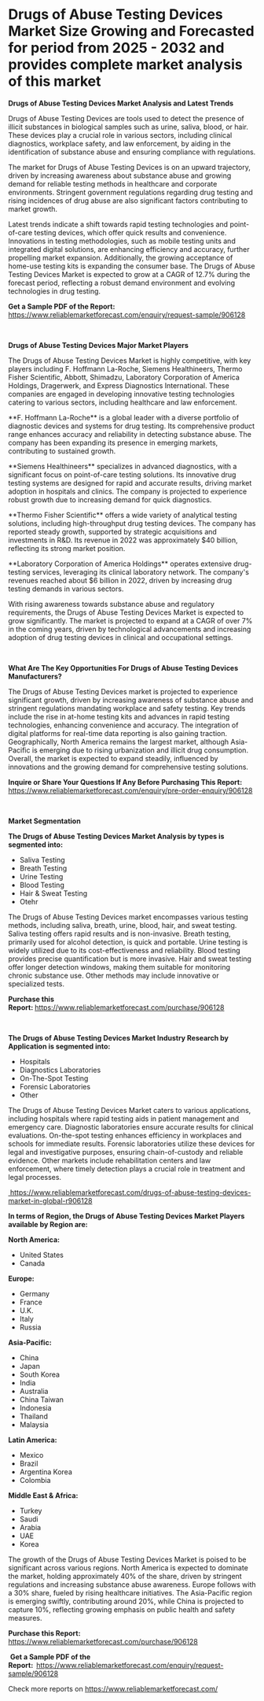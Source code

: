<p><h1>Drugs of Abuse Testing Devices Market Size Growing and Forecasted for period from 2025 - 2032 and provides complete market analysis of this market</h1></p><p><strong>Drugs of Abuse Testing Devices Market Analysis and Latest Trends</strong></p>
<p><p>Drugs of Abuse Testing Devices are tools used to detect the presence of illicit substances in biological samples such as urine, saliva, blood, or hair. These devices play a crucial role in various sectors, including clinical diagnostics, workplace safety, and law enforcement, by aiding in the identification of substance abuse and ensuring compliance with regulations.</p><p>The market for Drugs of Abuse Testing Devices is on an upward trajectory, driven by increasing awareness about substance abuse and growing demand for reliable testing methods in healthcare and corporate environments. Stringent government regulations regarding drug testing and rising incidences of drug abuse are also significant factors contributing to market growth.</p><p>Latest trends indicate a shift towards rapid testing technologies and point-of-care testing devices, which offer quick results and convenience. Innovations in testing methodologies, such as mobile testing units and integrated digital solutions, are enhancing efficiency and accuracy, further propelling market expansion. Additionally, the growing acceptance of home-use testing kits is expanding the consumer base. The Drugs of Abuse Testing Devices Market is expected to grow at a CAGR of 12.7% during the forecast period, reflecting a robust demand environment and evolving technologies in drug testing.</p></p>
<p><strong>Get a Sample PDF of the Report:&nbsp;</strong> <a href="https://www.reliablemarketforecast.com/enquiry/request-sample/906128?utm_campaign=2533&utm_medium=2&utm_source=Github&utm_content=ia&utm_term=21032025&utm_id=drugs-of-abuse-testing-devices">https://www.reliablemarketforecast.com/enquiry/request-sample/906128</a></p>
<p>&nbsp;</p>
<p><strong>Drugs of Abuse Testing Devices Major Market Players</strong></p>
<p><p>The Drugs of Abuse Testing Devices Market is highly competitive, with key players including F. Hoffmann La-Roche, Siemens Healthineers, Thermo Fisher Scientific, Abbott, Shimadzu, Laboratory Corporation of America Holdings, Dragerwerk, and Express Diagnostics International. These companies are engaged in developing innovative testing technologies catering to various sectors, including healthcare and law enforcement.</p><p>**F. Hoffmann La-Roche** is a global leader with a diverse portfolio of diagnostic devices and systems for drug testing. Its comprehensive product range enhances accuracy and reliability in detecting substance abuse. The company has been expanding its presence in emerging markets, contributing to sustained growth.</p><p>**Siemens Healthineers** specializes in advanced diagnostics, with a significant focus on point-of-care testing solutions. Its innovative drug testing systems are designed for rapid and accurate results, driving market adoption in hospitals and clinics. The company is projected to experience robust growth due to increasing demand for quick diagnostics.</p><p>**Thermo Fisher Scientific** offers a wide variety of analytical testing solutions, including high-throughput drug testing devices. The company has reported steady growth, supported by strategic acquisitions and investments in R&D. Its revenue in 2022 was approximately $40 billion, reflecting its strong market position.</p><p>**Laboratory Corporation of America Holdings** operates extensive drug-testing services, leveraging its clinical laboratory network. The company's revenues reached about $6 billion in 2022, driven by increasing drug testing demands in various sectors.</p><p>With rising awareness towards substance abuse and regulatory requirements, the Drugs of Abuse Testing Devices Market is expected to grow significantly. The market is projected to expand at a CAGR of over 7% in the coming years, driven by technological advancements and increasing adoption of drug testing devices in clinical and occupational settings.</p></p>
<p>&nbsp;</p>
<p><strong>What Are The Key Opportunities For Drugs of Abuse Testing Devices Manufacturers?</strong></p>
<p><p>The Drugs of Abuse Testing Devices market is projected to experience significant growth, driven by increasing awareness of substance abuse and stringent regulations mandating workplace and safety testing. Key trends include the rise in at-home testing kits and advances in rapid testing technologies, enhancing convenience and accuracy. The integration of digital platforms for real-time data reporting is also gaining traction. Geographically, North America remains the largest market, although Asia-Pacific is emerging due to rising urbanization and illicit drug consumption. Overall, the market is expected to expand steadily, influenced by innovations and the growing demand for comprehensive testing solutions.</p></p>
<p><strong>Inquire or Share Your Questions If Any Before Purchasing This Report:</strong> <a href="https://www.reliablemarketforecast.com/enquiry/pre-order-enquiry/906128?utm_campaign=2533&utm_medium=2&utm_source=Github&utm_content=ia&utm_term=21032025&utm_id=drugs-of-abuse-testing-devices">https://www.reliablemarketforecast.com/enquiry/pre-order-enquiry/906128</a></p>
<p>&nbsp;</p>
<p><strong>Market Segmentation</strong></p>
<p><strong>The Drugs of Abuse Testing Devices Market Analysis by types is segmented into:</strong></p>
<p><ul><li>Saliva Testing</li><li>Breath Testing</li><li>Urine Testing</li><li>Blood Testing</li><li>Hair & Sweat Testing</li><li>Otehr</li></ul></p>
<p><p>The Drugs of Abuse Testing Devices market encompasses various testing methods, including saliva, breath, urine, blood, hair, and sweat testing. Saliva testing offers rapid results and is non-invasive. Breath testing, primarily used for alcohol detection, is quick and portable. Urine testing is widely utilized due to its cost-effectiveness and reliability. Blood testing provides precise quantification but is more invasive. Hair and sweat testing offer longer detection windows, making them suitable for monitoring chronic substance use. Other methods may include innovative or specialized tests.</p></p>
<p><strong>Purchase this Report:&nbsp;</strong><a href="https://www.reliablemarketforecast.com/purchase/906128?utm_campaign=2533&utm_medium=2&utm_source=Github&utm_content=ia&utm_term=21032025&utm_id=drugs-of-abuse-testing-devices">https://www.reliablemarketforecast.com/purchase/906128</a></p>
<p>&nbsp;</p>
<p><strong>The Drugs of Abuse Testing Devices Market Industry Research by Application is segmented into:</strong></p>
<p><ul><li>Hospitals</li><li>Diagnostics Laboratories</li><li>On-The-Spot Testing</li><li>Forensic Laboratories</li><li>Other</li></ul></p>
<p><p>The Drugs of Abuse Testing Devices Market caters to various applications, including hospitals where rapid testing aids in patient management and emergency care. Diagnostic laboratories ensure accurate results for clinical evaluations. On-the-spot testing enhances efficiency in workplaces and schools for immediate results. Forensic laboratories utilize these devices for legal and investigative purposes, ensuring chain-of-custody and reliable evidence. Other markets include rehabilitation centers and law enforcement, where timely detection plays a crucial role in treatment and legal processes.</p></p>
<p><a href="https://www.reliablemarketforecast.com/drugs-of-abuse-testing-devices-market-in-global-r906128?utm_campaign=2533&utm_medium=2&utm_source=Github&utm_content=ia&utm_term=21032025&utm_id=drugs-of-abuse-testing-devices">&nbsp;https://www.reliablemarketforecast.com/drugs-of-abuse-testing-devices-market-in-global-r906128</a></p>
<p><strong>In terms of Region, the Drugs of Abuse Testing Devices Market Players available by Region are:</strong></p>
<p>
    <p> <strong> North America: </strong>
        <ul>
            <li>United States</li>
            <li>Canada</li>
        </ul>
        </p> 
    <p> <strong> Europe: </strong>
        <ul>
            <li>Germany</li>
            <li>France</li>
            <li>U.K.</li>
            <li>Italy</li>
            <li>Russia</li>
        </ul>
        </p> 
    <p> <strong> Asia-Pacific: </strong>
        <ul>
            <li>China</li>
            <li>Japan</li>
            <li>South Korea</li>
            <li>India</li>
            <li>Australia</li>
            <li>China Taiwan</li>
            <li>Indonesia</li>
            <li>Thailand</li>
            <li>Malaysia</li>
        </ul>
        </p> 
    <p> <strong> Latin America: </strong>
        <ul>
            <li>Mexico</li>
            <li>Brazil</li>
            <li>Argentina Korea</li>
            <li>Colombia</li>
        </ul>
        </p> 
    <p> <strong> Middle East & Africa: </strong>
        <ul>
            <li>Turkey</li>
            <li>Saudi</li>
            <li>Arabia</li>
            <li>UAE</li>
            <li>Korea</li>
        </ul>
    </p>
    </p>
<p><p>The growth of the Drugs of Abuse Testing Devices Market is poised to be significant across various regions. North America is expected to dominate the market, holding approximately 40% of the share, driven by stringent regulations and increasing substance abuse awareness. Europe follows with a 30% share, fueled by rising healthcare initiatives. The Asia-Pacific region is emerging swiftly, contributing around 20%, while China is projected to capture 10%, reflecting growing emphasis on public health and safety measures.</p></p>
<p><strong>Purchase this Report: </strong><a href="https://www.reliablemarketforecast.com/purchase/906128?utm_campaign=2533&utm_medium=2&utm_source=Github&utm_content=ia&utm_term=21032025&utm_id=drugs-of-abuse-testing-devices">https://www.reliablemarketforecast.com/purchase/906128</a></p>
<p>&nbsp;<strong>Get a Sample PDF of the Report:&nbsp;&nbsp;</strong><a href="https://www.reliablemarketforecast.com/enquiry/request-sample/906128?utm_campaign=2533&utm_medium=2&utm_source=Github&utm_content=ia&utm_term=21032025&utm_id=drugs-of-abuse-testing-devices">https://www.reliablemarketforecast.com/enquiry/request-sample/906128</a></p>
<p><strong></strong></p>
<p>Check more reports on <a href="https://www.reliablemarketforecast.com/?utm_campaign=2533&utm_medium=2&utm_source=Github&utm_content=ia&utm_term=21032025&utm_id=drugs-of-abuse-testing-devices">https://www.reliablemarketforecast.com/</a></p>